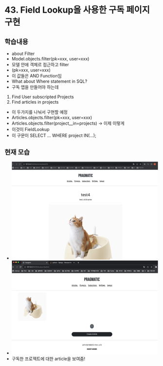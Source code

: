 # 43. Field Lookup을 사용한 구독 페이지 구현

## 학습내용
- about Filter
- Model.objects.filter(pk=xxx, user=xxx) 
- 모델 안에 객체르 접근하고 filter
- (pk=xxx, user=xxx)
- 이 값들은 AND Function임
- What about Where statement in SQL?
- 구독 앱을 만들어야 하는데
1. Find User subscripted Projects
2. Find articles in projects
- 이 두가지를 나눠서 구현할 예정
- Articles.objects.filter(pk=xxx, user=xxx)
- Articles.objects.filter(project__in=projects) -> 이제 이렇게
- 이것이 FieldLookup
- 이 구문이 SELECT ... WHERE project IN(...);


## 현재 모습
- ![](https://github.com/KangminNa/Django_Pinterest/blob/main/43/1.png?raw=true)
- ![](https://github.com/KangminNa/Django_Pinterest/blob/main/43/2.png?raw=true)
- 구독한 프로젝트에 대한 article을 보여줌!